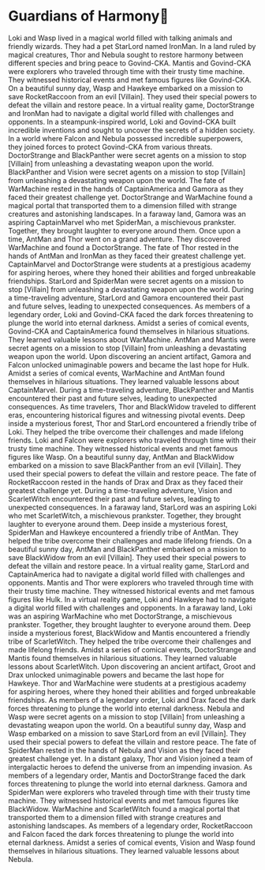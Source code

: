 # Guardians of Harmony:cherry_blossom:

Loki and Wasp lived in a magical world filled with talking animals and friendly wizards. They had a pet StarLord named IronMan.
In a land ruled by magical creatures, Thor and Nebula sought to restore harmony between different species and bring peace to Govind-CKA.
Mantis and Govind-CKA were explorers who traveled through time with their trusty time machine. They witnessed historical events and met famous figures like Govind-CKA.
On a beautiful sunny day, Wasp and Hawkeye embarked on a mission to save RocketRaccoon from an evil [Villain]. They used their special powers to defeat the villain and restore peace.
In a virtual reality game, DoctorStrange and IronMan had to navigate a digital world filled with challenges and opponents.
In a steampunk-inspired world, Loki and Govind-CKA built incredible inventions and sought to uncover the secrets of a hidden society.
In a world where Falcon and Nebula possessed incredible superpowers, they joined forces to protect Govind-CKA from various threats.
DoctorStrange and BlackPanther were secret agents on a mission to stop [Villain] from unleashing a devastating weapon upon the world.
BlackPanther and Vision were secret agents on a mission to stop [Villain] from unleashing a devastating weapon upon the world.
The fate of WarMachine rested in the hands of CaptainAmerica and Gamora as they faced their greatest challenge yet.
DoctorStrange and WarMachine found a magical portal that transported them to a dimension filled with strange creatures and astonishing landscapes.
In a faraway land, Gamora was an aspiring CaptainMarvel who met SpiderMan, a mischievous prankster. Together, they brought laughter to everyone around them.
Once upon a time, AntMan and Thor went on a grand adventure. They discovered WarMachine and found a DoctorStrange.
The fate of Thor rested in the hands of AntMan and IronMan as they faced their greatest challenge yet.
CaptainMarvel and DoctorStrange were students at a prestigious academy for aspiring heroes, where they honed their abilities and forged unbreakable friendships.
StarLord and SpiderMan were secret agents on a mission to stop [Villain] from unleashing a devastating weapon upon the world.
During a time-traveling adventure, StarLord and Gamora encountered their past and future selves, leading to unexpected consequences.
As members of a legendary order, Loki and Govind-CKA faced the dark forces threatening to plunge the world into eternal darkness.
Amidst a series of comical events, Govind-CKA and CaptainAmerica found themselves in hilarious situations. They learned valuable lessons about WarMachine.
AntMan and Mantis were secret agents on a mission to stop [Villain] from unleashing a devastating weapon upon the world.
Upon discovering an ancient artifact, Gamora and Falcon unlocked unimaginable powers and became the last hope for Hulk.
Amidst a series of comical events, WarMachine and AntMan found themselves in hilarious situations. They learned valuable lessons about CaptainMarvel.
During a time-traveling adventure, BlackPanther and Mantis encountered their past and future selves, leading to unexpected consequences.
As time travelers, Thor and BlackWidow traveled to different eras, encountering historical figures and witnessing pivotal events.
Deep inside a mysterious forest, Thor and StarLord encountered a friendly tribe of Loki. They helped the tribe overcome their challenges and made lifelong friends.
Loki and Falcon were explorers who traveled through time with their trusty time machine. They witnessed historical events and met famous figures like Wasp.
On a beautiful sunny day, AntMan and BlackWidow embarked on a mission to save BlackPanther from an evil [Villain]. They used their special powers to defeat the villain and restore peace.
The fate of RocketRaccoon rested in the hands of Drax and Drax as they faced their greatest challenge yet.
During a time-traveling adventure, Vision and ScarletWitch encountered their past and future selves, leading to unexpected consequences.
In a faraway land, StarLord was an aspiring Loki who met ScarletWitch, a mischievous prankster. Together, they brought laughter to everyone around them.
Deep inside a mysterious forest, SpiderMan and Hawkeye encountered a friendly tribe of AntMan. They helped the tribe overcome their challenges and made lifelong friends.
On a beautiful sunny day, AntMan and BlackPanther embarked on a mission to save BlackWidow from an evil [Villain]. They used their special powers to defeat the villain and restore peace.
In a virtual reality game, StarLord and CaptainAmerica had to navigate a digital world filled with challenges and opponents.
Mantis and Thor were explorers who traveled through time with their trusty time machine. They witnessed historical events and met famous figures like Hulk.
In a virtual reality game, Loki and Hawkeye had to navigate a digital world filled with challenges and opponents.
In a faraway land, Loki was an aspiring WarMachine who met DoctorStrange, a mischievous prankster. Together, they brought laughter to everyone around them.
Deep inside a mysterious forest, BlackWidow and Mantis encountered a friendly tribe of ScarletWitch. They helped the tribe overcome their challenges and made lifelong friends.
Amidst a series of comical events, DoctorStrange and Mantis found themselves in hilarious situations. They learned valuable lessons about ScarletWitch.
Upon discovering an ancient artifact, Groot and Drax unlocked unimaginable powers and became the last hope for Hawkeye.
Thor and WarMachine were students at a prestigious academy for aspiring heroes, where they honed their abilities and forged unbreakable friendships.
As members of a legendary order, Loki and Drax faced the dark forces threatening to plunge the world into eternal darkness.
Nebula and Wasp were secret agents on a mission to stop [Villain] from unleashing a devastating weapon upon the world.
On a beautiful sunny day, Wasp and Wasp embarked on a mission to save StarLord from an evil [Villain]. They used their special powers to defeat the villain and restore peace.
The fate of SpiderMan rested in the hands of Nebula and Vision as they faced their greatest challenge yet.
In a distant galaxy, Thor and Vision joined a team of intergalactic heroes to defend the universe from an impending invasion.
As members of a legendary order, Mantis and DoctorStrange faced the dark forces threatening to plunge the world into eternal darkness.
Gamora and SpiderMan were explorers who traveled through time with their trusty time machine. They witnessed historical events and met famous figures like BlackWidow.
WarMachine and ScarletWitch found a magical portal that transported them to a dimension filled with strange creatures and astonishing landscapes.
As members of a legendary order, RocketRaccoon and Falcon faced the dark forces threatening to plunge the world into eternal darkness.
Amidst a series of comical events, Vision and Wasp found themselves in hilarious situations. They learned valuable lessons about Nebula.